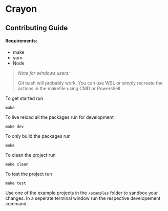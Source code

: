# Crayon
## Contributing Guide

#### Requirements:

 * make
 * yarn
 * Node

 > _Note for windows users:_
 >
 > Git bash will probably work. You can use WSL or simply recreate the actions in the makefile using CMD or Powershell

To get started run
```
make
```

To live reload all the packages run for development
```
make dev
```

To only build the packages run
```
make
```

To clean the project run
```
make clean
```

To test the project run
```
make test
```

Use one of the example projects in the `/examples` folder to sandbox your changes.
In a seperate terminal window run the respective developement command.
